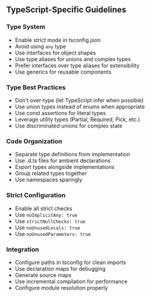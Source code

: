 
## TypeScript-Specific Guidelines

### Type System
- Enable strict mode in tsconfig.json
- Avoid using `any` type
- Use interfaces for object shapes
- Use type aliases for unions and complex types
- Prefer interfaces over type aliases for extensibility
- Use generics for reusable components

### Type Best Practices
- Don't over-type (let TypeScript infer when possible)
- Use union types instead of enums when appropriate
- Use const assertions for literal types
- Leverage utility types (Partial, Required, Pick, etc.)
- Use discriminated unions for complex state

### Code Organization
- Separate type definitions from implementation
- Use .d.ts files for ambient declarations
- Export types alongside implementations
- Group related types together
- Use namespaces sparingly

### Strict Configuration
- Enable all strict checks
- Use `noImplicitAny: true`
- Use `strictNullChecks: true`
- Use `noUnusedLocals: true`
- Use `noUnusedParameters: true`

### Integration
- Configure paths in tsconfig for clean imports
- Use declaration maps for debugging
- Generate source maps
- Use incremental compilation for performance
- Configure module resolution properly
